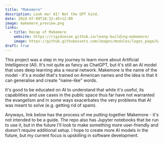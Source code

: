 ```yaml
---
title: "Makemore"
description: Look ma! AI! Not the GPT kind.
date: 2024-07-09T18:32:45+12:00
image: makemore_preview.png
links: 
  - title: Recap of Makemore
    website: https://rigidseine.github.io/leong-building-makemore/
    image: https://github.githubassets.com/images/modules/logos_page/GitHub-Mark.png
draft: true
---
```


This project was a step in my journey to learn more about Artificial Intelligence (AI). It's not quite as fancy as ChatGPT, but it's still an AI model that uses deep learning aka a neural network.
Makemore is the name of the model - it's a model that's trained on American names and the idea is that it can generalise and create "name-like" words. 

It's good to be educated on AI to understand that while it's useful, its capabilities and use cases in the public space thus far have not warranted the evangelism and in some ways exacerbates the very problems that AI was meant to solve (e.g. getting rid of spam).

Anyways, link below has the process of me putting together Makemore - it's not intended to be a guide. The repo also has Jupyter notebooks that be run to use it, but in the future I'll look to make something more user-friendly and doesn't require additional setup. I hope to create more AI models in the future, but my current focus is upskilling in software development.
